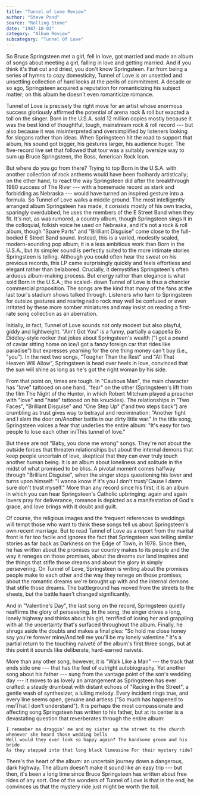 ```yaml
---
title: "Tunnel of Love Review"
author: "Steve Pond"
source: "Rolling Stone"
date: "1987-10-03"
category: "Album Review"
subcategory: "Tunnel Of Love"
---
```


So Bruce Springsteen met a girl, fell in love, got married and made an album of songs about meeting a girl, falling in love and getting married. And if you think it's that cut and dried, you don't know Springsteen. Far from being a series of hymns to cozy domesticity, Tunnel of Love is an unsettled and unsettling collection of hard looks at the perils of commitment. A decade or so ago, Springsteen acquired a reputation for romanticizing his subject matter; on this album he doesn't even romanticize romance.

Tunnel of Love is precisely the right move for an artist whose enormous success gloriously affirmed the potential of arena rock & roll but exacted a toll on the singer. Born in the U.S.A. sold 12 million copies mostly because it was the best kind of thoughtful, tough, mainstream rock & roll record --- but also because it was misinterpreted and oversimplified by listeners looking for slogans rather than ideas. When Springsteen hit the road to support that album, his sound got bigger, his gestures larger, his audience huger. The five-record live set that followed that tour was a suitably oversize way to sum up Bruce Springsteen, the Boss, American Rock Icon.

But where do you go from there? Trying to top Born in the U.S.A. with another collection of rock anthems would have been foolhardy artistically; on the other hand, to react the way Springsteen did after the breakthrough 1980 success of The River --- with a homemade record as stark and forbidding as Nebraska --- would have turned an inspired gesture into a formula. So Tunnel of Love walks a middle ground. The most intelligently arranged album Springsteen has made, it consists mostly of his own tracks, sparingly overdubbed; he uses the members of the E Street Band when they fit. It's not, as was rumored, a country album, though Springsteen sings it in the colloquial, folkish voice he used on Nebraska, and it's not a rock & roll album, though "Spare Parts" and "Brilliant Disguise" come close to the full-bodied E Street Band sound. Instead, this is a varied, modestly scaled, modern-sounding pop album; it is a less ambitious work than Born in the U.S.A., but its simpler sound is perfectly suited to the more intimate stories Springsteen is telling. Although you could often hear the sweat on his previous records, this LP came surprisingly quickly and feels effortless and elegant rather than belabored. Crucially, it demystifies Springsteen's often arduous album-making process. But energy rather than elegance is what sold Born in the U.S.A.; the scaled- down Tunnel of Love is thus a chancier commercial proposition. The songs are the kind that many of the fans at the last tour's stadium shows talked through. Listeners who turn to Springsteen for outsize gestures and roaring radio rock may well be confused or even irritated by these more somber miniatures and may insist on reading a first-rate song collection as an aberration.

Initially, in fact, Tunnel of Love sounds not only modest but also playful, giddy and lightweight. "Ain't Got You" is a funny, partially a cappella Bo Diddley-style rocker that jokes about Springsteen's wealth ("I got a pound of caviar sitting home on ice/I got a fancy foreign car that rides like paradise") but expresses yearning for the one thing money can't buy (i.e., "you"). In the next two songs, "Tougher Than the Rest" and "All That Heaven Will Allow", Springsteen is head over heels in love, convinced that the sun will shine as long as he's got the right woman by his side.

From that point on, times are tough. In "Cautious Man", the main character has "love" tattooed on one hand, "fear" on the other (Springsteen's lift from the film The Night of the Hunter, in which Robert Mitchum played a preacher with "love" and "hate" tattooed on his knuckles). The relationships in "Two Faces", "Brilliant Disguise" and "One Step Up" ("and two steps back") are crumbling as trust gives way to betrayal and recrimination: "Another fight and I slam the door on/Another battle in our dirty little war." In the title song, Springsteen voices a fear that underlies the entire album: "It's easy for two people to lose each other in/This tunnel of love."

But these are not "Baby, you done me wrong" songs. They're not about the outside forces that threaten relationships but about the internal demons that keep people uncertain of love, skeptical that they can ever truly touch another human being. It is an album about loneliness and solitude in the midst of what promised to be bliss. A pivotal moment comes halfway through "Brilliant Disguise", when the singer stops questioning his lover and turns upon himself: "I wanna know if it's you I don't trust/'Cause I damn sure don't trust myself." More than any record since his first, it is an album in which you can hear Springsteen's Catholic upbringing: again and again lovers pray for deliverance, romance is depicted as a manifestation of God's grace, and love brings with it doubt and guilt.

Of course, the religious images and the frequent references to weddings will tempt those who want to think these songs tell us about Springsteen's own recent marriage. But to read Tunnel of Love as a report from the marital front is far too facile and ignores the fact that Springsteen was telling similar stories as far back as Darkness on the Edge of Town, in 1978. Since then, he has written about the promises our country makes to its people and the way it reneges on those promises, about the dreams our land inspires and the things that stifle those dreams and about the glory in simply persevering. On Tunnel of Love, Springsteen is writing about the promises people make to each other and the way they renege on those promises, about the romantic dreams we're brought up with and the internal demons that stifle those dreams. The battleground has moved from the streets to the sheets, but the battle hasn't changed significantly.

And in "Valentine's Day", the last song on the record, Springsteen quietly reaffirms the glory of persevering. In the song, the singer drives a long, lonely highway and thinks about his girl, terrified of losing her and grappling with all the uncertainty that's surfaced throughout the album. Finally, he shrugs aside the doubts and makes a final plea: "So hold me close honey say you're forever mine/And tell me you'll be my lonely valentine." It's a partial return to the touching naiveté of the album's first three songs, but at this point it sounds like deliberate, hard-earned naiveté.

More than any other song, however, it is "Walk Like a Man" --- the track that ends side one --- that has the feel of outright autobiography. Yet another song about his father --- sung from the vantage point of the son's wedding day --- it moves to as lovely an arrangement as Springsteen has ever crafted: a steady drumbeat with distant echoes of "Racing in the Street", a gentle wash of synthesizer, a lulling melody. Every incident rings true, and every line seems open, genuine and artless ("So much has happened to me/That I don't understand"). It is perhaps the most compassionate and affecting song Springsteen has written to his father, but at its center is a devastating question that reverberates through the entire album:

```
I remember ma draggin' me and my sister up the street to the church whenever she heard those wedding bells
Well would they ever look so happy again? The handsome groom and his bride
As they stepped into that long black limousine For their mystery ride?
```

There's the heart of the album: an uncertain journey down a dangerous, dark highway. The album doesn't make it sound like an easy trip --- but then, it's been a long time since Bruce Springsteen has written about free rides of any sort. One of the wonders of Tunnel of Love is that in the end, he convinces us that the mystery ride just might be worth the toll.